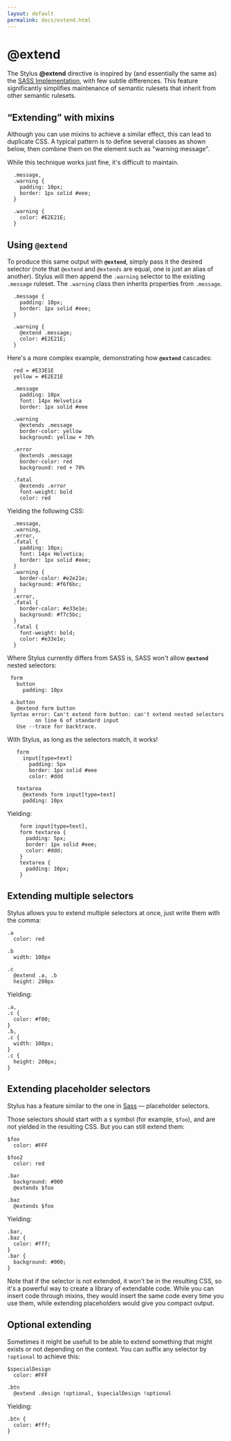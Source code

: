 ```yaml
---
layout: default
permalink: docs/extend.html
---
```


# @extend

  The Stylus __@extend__ directive is inspired by (and essentially the same as) the [SASS Implementation](http://sass-lang.com/docs/yardoc/file.SASS_REFERENCE.html#extend), with few subtle differences. This feature significantly simplifies maintenance of semantic rulesets that inherit from other semantic rulesets.


## “Extending” with mixins

  Although you can use mixins to achieve a similar effect, this can lead to duplicate CSS. A typical pattern is to define several classes as shown below, then combine them on the element such as "warning message". 
  
  While this technique works just fine, it's difficult to maintain.

      .message,
      .warning {
        padding: 10px;
        border: 1px solid #eee;
      }

      .warning {
        color: #E2E21E;
      }


## Using __`@extend`__

  To produce this same output with __`@extend`__, simply pass it the desired selector (note that `@extend` and `@extends` are equal, one is just an alias of another).  Stylus will then append the `.warning` selector to the existing `.message` ruleset.  The `.warning` class then inherits properties from `.message`.

      .message {
        padding: 10px;
        border: 1px solid #eee;
      }

      .warning {
        @extend .message;
        color: #E2E21E;
      }


  Here's a more complex example, demonstrating how __`@extend`__ cascades:
  
      red = #E33E1E
      yellow = #E2E21E

      .message
        padding: 10px
        font: 14px Helvetica
        border: 1px solid #eee

      .warning
        @extends .message
        border-color: yellow
        background: yellow + 70%

      .error
        @extends .message
        border-color: red
        background: red + 70%

      .fatal
        @extends .error
        font-weight: bold
        color: red

  Yielding the following CSS:
  
      .message,
      .warning,
      .error,
      .fatal {
        padding: 10px;
        font: 14px Helvetica;
        border: 1px solid #eee;
      }
      .warning {
        border-color: #e2e21e;
        background: #f6f6bc;
      }
      .error,
      .fatal {
        border-color: #e33e1e;
        background: #f7c5bc;
      }
      .fatal {
        font-weight: bold;
        color: #e33e1e;
      }

  Where Stylus currently differs from SASS is, SASS won't allow  __`@extend`__ nested selectors:
  
     form
       button
         padding: 10px

     a.button
       @extend form button 
     Syntax error: Can't extend form button: can't extend nested selectors
             on line 6 of standard input
       Use --trace for backtrace.

   With Stylus, as long as the selectors match, it works!
   
       form
         input[type=text]
           padding: 5px
           border: 1px solid #eee
           color: #ddd

       textarea
         @extends form input[type=text]
         padding: 10px

   Yielding:
   
        form input[type=text],
        form textarea {
          padding: 5px;
          border: 1px solid #eee;
          color: #ddd;
        }
        textarea {
          padding: 10px;
        }
      
## Extending multiple selectors

Stylus allows you to extend multiple selectors at once, just write them with the comma:

    .a
      color: red

    .b
      width: 100px

    .c
      @extend .a, .b
      height: 200px

Yielding:


    .a,
    .c {
      color: #f00;
    }
    .b,
    .c {
      width: 100px;
    }
    .c {
      height: 200px;
    }

## Extending placeholder selectors

Stylus has a feature similar to the one in [Sass](http://sass-lang.com/docs/yardoc/file.SASS_REFERENCE.html#placeholders) — placeholder selectors.

Those selectors should start with a `$` symbol (for example, `$foo`), and are not yielded in the resulting CSS. But you can still extend them:

    $foo
      color: #FFF

    $foo2
      color: red

    .bar
      background: #000
      @extends $foo

    .baz
      @extends $foo


Yielding:

    .bar,
    .baz {
      color: #fff;
    }
    .bar {
      background: #000;
    }

Note that if the selector is not extended, it won't be in the resulting CSS, so it's a powerful way to create a library of extendable code. While you can insert code through mixins, they would insert the same code every time you use them, while extending placeholders would give you compact output.

## Optional extending

Sometimes it might be usefull to be able to extend something that might exists or not depending on the context. You can suffix any selector by `!optional` to achieve this:

    $specialDesign
      color: #FFF

    .btn
      @extend .design !optional, $specialDesign !optional

Yielding:

    .btn {
      color: #fff;
    }
